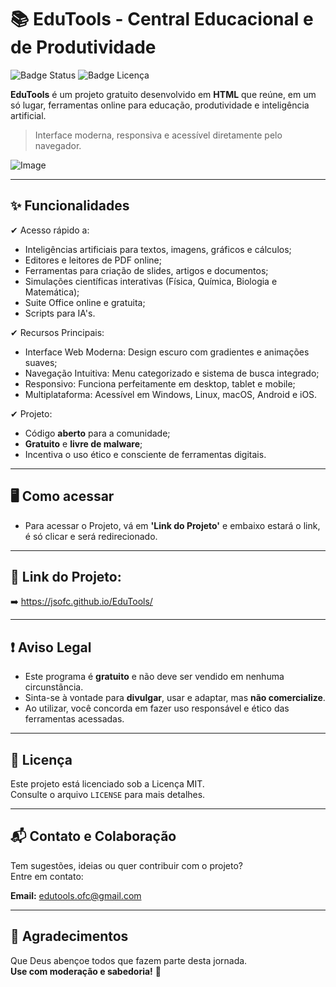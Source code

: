 # 📚 EduTools - Central Educacional e de Produtividade

![Badge Status](https://img.shields.io/badge/status-em%20desenvolvimento-blue)
![Badge Licença](https://img.shields.io/badge/licen%C3%A7a-MIT-green)

**EduTools** é um projeto gratuito desenvolvido em **HTML** que reúne, em um só lugar, ferramentas online para educação, produtividade e inteligência artificial.

> Interface moderna, responsiva e acessível diretamente pelo navegador.

![Image](https://github.com/user-attachments/assets/474024b4-2aa7-4a03-80f1-9c9cd8222403)

---

## ✨ Funcionalidades

✔ Acesso rápido a:
- Inteligências artificiais para textos, imagens, gráficos e cálculos;
- Editores e leitores de PDF online;
- Ferramentas para criação de slides, artigos e documentos;
- Simulações científicas interativas (Física, Química, Biologia e Matemática);
- Suite Office online e gratuita;
- Scripts para IA's.

✔ Recursos Principais:
- Interface Web Moderna: Design escuro com gradientes e animações suaves;
- Navegação Intuitiva: Menu categorizado e sistema de busca integrado;
- Responsivo: Funciona perfeitamente em desktop, tablet e mobile;
- Multiplataforma: Acessível em Windows, Linux, macOS, Android e iOS.

✔ Projeto:
- Código **aberto** para a comunidade;
- **Gratuito** e **livre de malware**;
- Incentiva o uso ético e consciente de ferramentas digitais.

---

## 🖥️ Como acessar

- Para acessar o Projeto, vá em **'Link do Projeto'** e embaixo estará o link, é só clicar e será redirecionado.

---

## 🔗 Link do Projeto:

➡️ https://jsofc.github.io/EduTools/

---

## ❗ Aviso Legal

- Este programa é **gratuito** e não deve ser vendido em nenhuma circunstância.  
- Sinta-se à vontade para **divulgar**, usar e adaptar, mas **não comercialize**.  
- Ao utilizar, você concorda em fazer uso responsável e ético das ferramentas acessadas.

---

## 📄 Licença

Este projeto está licenciado sob a Licença MIT.  
Consulte o arquivo `LICENSE` para mais detalhes.

---

## 📬 Contato e Colaboração

Tem sugestões, ideias ou quer contribuir com o projeto?  
Entre em contato:

**Email:** edutools.ofc@gmail.com

---

## 🙏 Agradecimentos

Que Deus abençoe todos que fazem parte desta jornada.  
**Use com moderação e sabedoria!** 💙
